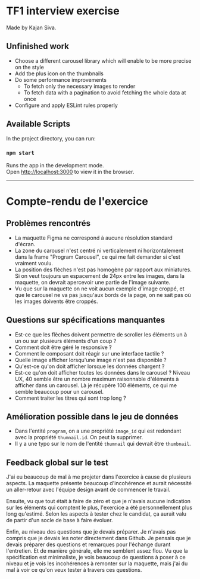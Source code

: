 # TF1 interview exercise

Made by Kajan Siva.

## Unfinished work

- Choose a different carousel library which will enable to be more precise on the style
- Add tbe plus icon on the thumbnails
- Do some performance improvements
    - To fetch only the necessary images to render
    - To fetch data with a pagination to avoid fetching the whole data at once
- Configure and apply ESLint rules properly

## Available Scripts

In the project directory, you can run:

### `npm start`

Runs the app in the development mode.\
Open [http://localhost:3000](http://localhost:3000) to view it in the browser.

---

# Compte-rendu de l'exercice

## Problèmes rencontrés

- La maquette Figma ne correspond à aucune résolution standard d'écran.
- La zone du carousel n'est centré ni verticalement ni horizontalement dans la frame "Program Carousel", ce qui me fait demander si c'est vraiment voulu.
- La position des flèches n'est pas homogène par rapport aux miniatures. Si on veut toujours un espacement de 24px entre les images, dans la maquette, on devrait apercevoir une partie de l'image suivante.
- Vu que sur la maquette on ne voit aucun exemple d'image croppé, et que le carousel ne va pas jusqu'aux bords de la page, on ne sait pas où les images doivents être croppés.

## Questions sur spécifications manquantes

- Est-ce que les flèches doivent permettre de scroller les éléments un à un ou sur plusieurs éléments d'un coup ?
- Comment doit être géré le responsive ?
- Comment le composant doit réagir sur une interface tactile ?
- Quelle image afficher lorsqu'une image n'est pas disponible ?
- Qu'est-ce qu'on doit afficher lorsque les données chargent ?
- Est-ce qu'on doit afficher toutes les données dans le carousel ? Niveau UX, 40 semble être un nombre maximum raisonnable d'éléments à afficher dans un carousel. Là je récupère 100 éléments, ce qui me semble beaucoup pour un carousel.
- Comment traiter les titres qui sont trop long ?

## Amélioration possible dans le jeu de données

- Dans l'entité `program`, on a une propriété `image_id` qui est redondant avec la propriété `thumnail.id`. On peut la supprimer.
- Il y a une typo sur le nom de l'entité `thumnail` qui devrait être `thumbnail`.

## Feedback global sur le test

J'ai eu beaucoup de mal à me projeter dans l'exercice à cause de plusieurs aspects.
La maquette présente beaucoup d'incohérence et aurait nécessité un aller-retour avec l'équipe design avant de commencer le travail.

Ensuite, vu que tout était à faire de zéro et que je n'avais aucune indication sur les éléments qui comptent le plus, l'exercice a été personnellement plus long qu'estimé. Selon les aspects à tester chez le candidat, ça aurait valu de partir d'un socle de base à faire évoluer.

Enfin, au niveau des questions que je devais préparer. Je n'avais pas compris que je devais les noter directement dans Github. Je pensais que je devais préparer des questions et remarques pour l'échange durant l'entretien.
Et de manière générale, elle me semblent assez flou. Vu que la spécification est minimaliste, je vois beaucoup de questions à poser à ce niveau et je vois les incohérences à remonter sur la maquette, mais j'ai du mal à voir ce qu'on veux tester à travers ces questions.
